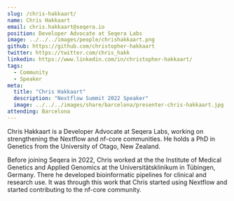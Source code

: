 ```yaml
---
slug: /chris-hakkaart/
name: Chris Hakkaart
email: chris.hakkaart@seqera.io
position: Developer Advocate at Seqera Labs
image: ../../../images/people/chrishakkaart.png
github: https://github.com/christopher-hakkaart
twitter: https://twitter.com/chris_hakk
linkedin: https://www.linkedin.com/in/christopher-hakkaart/
tags:
  - Community
  - Speaker
meta:
  title: "Chris Hakkaart"
  description: "Nextflow Summit 2022 Speaker"
  image: ../../../images/share/barcelona/presenter-chris-hakkaart.jpg
attending: Barcelona
---
```

Chris Hakkaart is a Developer Advocate at Seqera Labs, working on strengthening the Nextflow and nf-core communities. He holds a PhD in Genetics from the University of Otago, New Zealand.

Before joining Seqera in 2022, Chris worked at the the Institute of Medical Genetics and Applied Genomics at the Universitätsklinikum in Tübingen, Germany. There he developed bioinformatic pipelines for clinical and research use. It was through this work that Chris started using Nextflow and started contributing to the nf-core community.
